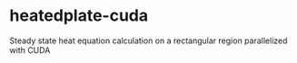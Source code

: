 # heatedplate-cuda
Steady state heat equation calculation on a rectangular region parallelized with CUDA
